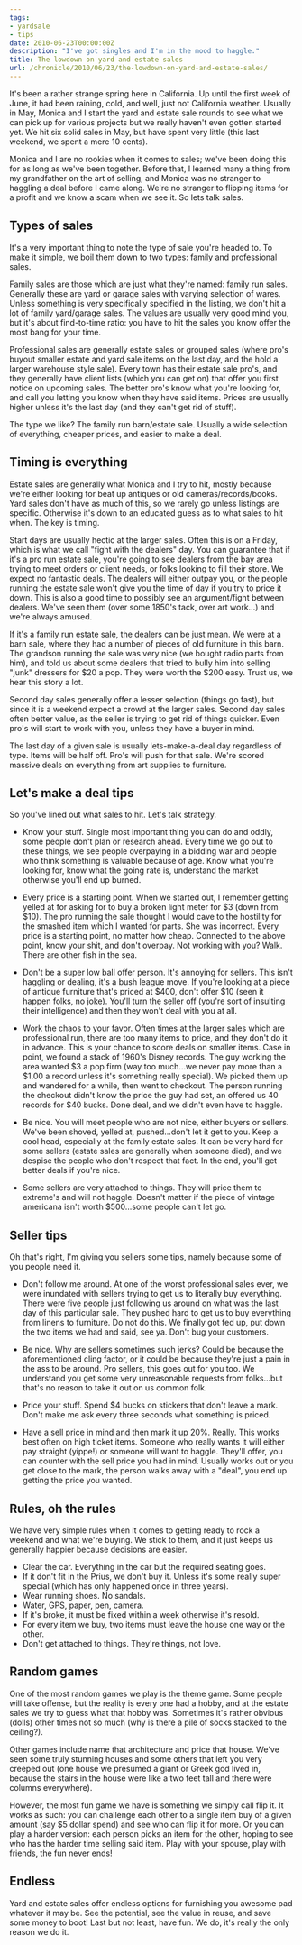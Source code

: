 ```yaml
---
tags:
- yardsale
- tips
date: 2010-06-23T00:00:00Z
description: "I've got singles and I'm in the mood to haggle."
title: The lowdown on yard and estate sales
url: /chronicle/2010/06/23/the-lowdown-on-yard-and-estate-sales/
---
```


It's been a rather strange spring here in California.  Up until the first week of June, it had been raining, cold, and well, just not California weather.  Usually in May, Monica and I start the yard and estate sale rounds to see what we can pick up for various projects but we really haven't even gotten started yet.  We hit six solid sales in May, but have spent very little (this last weekend, we spent a mere 10 cents).

Monica and I are no rookies when it comes to sales; we've been doing this for as long as we've been together.  Before that, I learned many a thing from my grandfather on the art of selling, and Monica was no stranger to haggling a deal before I came along.  We're no stranger to flipping items for a profit and we know a scam when we see it.  So lets talk sales.

## Types of sales
It's a very important thing to note the type of sale you're headed to.  To make it simple, we boil them down to two types: family and professional sales.

Family sales are those which are just what they're named: family run sales.  Generally these are yard or garage sales with varying selection of wares.  Unless something is very specifically specified in the listing, we don't hit a lot of family yard/garage sales.  The values are usually very good mind you, but it's about find-to-time ratio: you have to hit the sales you know offer the most bang for your time.

Professional sales are generally estate sales or grouped sales (where pro's buyout smaller estate and yard sale items on the last day, and the hold a larger warehouse style sale).  Every town has their estate sale pro's, and they generally have client lists (which you can get on) that offer you first notice on upcoming sales.  The better pro's know what you're looking for, and call you letting you know when they have said items.  Prices are usually higher unless it's the last day (and they can't get rid of stuff).

The type we like?  The family run barn/estate sale.  Usually a wide selection of everything, cheaper prices, and easier to make a deal.

## Timing is everything
Estate sales are generally what Monica and I try to hit, mostly because we're either looking for beat up antiques or old cameras/records/books.  Yard sales don't have as much of this, so we rarely go unless listings are specific. Otherwise it's down to an educated guess as to what sales to hit when.  The key is timing.

Start days are usually hectic at the larger sales.  Often this is on a Friday, which is what we call "fight with the dealers" day.  You can guarantee that if it's a pro run estate sale, you're going to see dealers from the bay area trying to meet orders or client needs, or folks looking to fill their store.  We expect no fantastic deals.  The dealers will either outpay you, or the people running the estate sale won't give you the time of day if you try to price it down.  This is also a good time to possibly see an argument/fight between dealers.  We've seen them (over some 1850's tack, over art work...) and we're always amused.

If it's a family run estate sale, the dealers can be just mean. We were at a barn sale, where they had a number of pieces of old furniture in this barn. The grandson running the sale was very nice (we bought radio parts from him), and told us about some dealers that tried to bully him into selling "junk" dressers for $20 a pop.  They were worth the $200 easy.  Trust us, we hear this story a lot.

Second day sales generally offer a lesser selection (things go fast), but since it is a weekend expect a crowd at the larger sales.  Second day sales often better value, as the seller is trying to get rid of things quicker.  Even pro's will start to work with you, unless they have a buyer in mind.

The last day of a given sale is usually lets-make-a-deal day regardless of type.  Items will be half off.  Pro's will push for that sale. We're scored massive deals on everything from art supplies to furniture.

## Let's make a deal tips
So you've lined out what sales to hit.  Let's talk strategy.

* Know your stuff.  Single most important thing you can do and oddly, some people don't plan or research ahead. Every time we go out to these things, we see people overpaying in a bidding war and people who think something is valuable because of age.  Know what you're looking for, know what the going rate is, understand the market otherwise you'll end up burned.

* Every price is a starting point.  When we started out, I remember getting yelled at for asking for to buy a broken light meter for $3 (down from $10). The pro running the sale thought I would cave to the hostility for the smashed item which I wanted for parts.  She was incorrect.  Every price is a starting point, no matter how cheap.  Connected to the above point, know your shit, and don't overpay.  Not working with you?  Walk.  There are other fish in the sea.

* Don't be a super low ball offer person.  It's annoying for sellers.  This isn't haggling or dealing, it's a bush league move.  If you're looking at a piece of antique furniture that's priced at $400, don't offer $10 (seen it happen folks, no joke).  You'll turn the seller off (you're sort of insulting their intelligence) and then they won't deal with you at all.

* Work the chaos to your favor.  Often times at the larger sales which are professional run, there are too many items to price, and they don't do it in advance.  This is your chance to score deals on smaller items.  Case in point, we found a stack of 1960's Disney records.  The guy working the area wanted $3 a pop firm (way too much...we never pay more than a $1.00 a record unless it's something really special).  We picked them up and wandered for a while, then went to checkout.  The person running the checkout didn't know the price the guy had set, an offered us 40 records for $40 bucks.  Done deal, and we didn't even have to haggle.

* Be nice.  You will meet people who are not nice, either buyers or sellers.  We've been shoved, yelled at, pushed...don't let it get to you.  Keep a cool head, especially at the family estate sales.  It can be very hard for some sellers (estate sales are generally when someone died), and we despise the people who don't respect that fact.  In the end, you'll get better deals if you're nice.

* Some sellers are very attached to things.  They will price them to extreme's and will not haggle.  Doesn't matter if the piece of vintage americana isn't worth $500...some people can't let go.

## Seller tips
Oh that's right, I'm giving you sellers some tips, namely because some of you people need it.

* Don't follow me around.  At one of the worst professional sales ever, we were inundated with sellers trying to get us to literally buy everything.  There were five people just following us around on what was the last day of this particular sale.  They pushed hard to get us to buy everything from linens to furniture.  Do not do this.  We finally got fed up, put down the two items we had and said, see ya.  Don't bug your customers.

* Be nice.  Why are sellers sometimes such jerks?  Could be because the aforementioned cling factor, or it could be because they're just a pain in the ass to be around.  Pro sellers, this goes out for you too.  We understand you get some very unreasonable requests from folks...but that's no reason to take it out on us common folk.

* Price your stuff.  Spend $4 bucks on stickers that don't leave a mark.  Don't make me ask every three seconds what something is priced.

* Have a sell price in mind and then mark it up 20%.  Really.  This works best often on high ticket items.  Someone who really wants it will either pay straight (yippe!) or someone will want to haggle.  They'll offer, you can counter with the sell price you had in mind.  Usually works out or you get close to the mark, the person walks away with a "deal", you end up getting the price you wanted.

## Rules, oh the rules
We have very simple rules when it comes to getting ready to rock a weekend and what we're buying.  We stick to them, and it just keeps us generally happier because decisions are easier.

* Clear the car.  Everything in the car but the required seating goes.
* If it don't fit in the Prius, we don't buy it.  Unless it's some really super special (which has only happened once in three years).
* Wear running shoes.  No sandals.
* Water, GPS, paper, pen, camera.
* If it's broke, it must be fixed within a week otherwise it's resold.
* For every item we buy, two items must leave the house one way or the other.
* Don't get attached to things. They're things, not love.

## Random games
One of the most random games we play is the theme game.  Some people will take offense, but the reality is every one had a hobby, and at the estate sales we try to guess what that hobby was.  Sometimes it's rather obvious (dolls) other times not so much (why is there a pile of socks stacked to the ceiling?).

Other games include name that architecture and price that house.  We've seen some truly stunning houses and some others that left you very creeped out (one house we presumed a giant or Greek god lived in, because the stairs in the house were like a two feet tall and there were columns everywhere).

However, the most fun game we have is something we simply call flip it.  It works as such: you can challenge each other to a single item buy of a given amount (say $5 dollar spend) and see who can flip it for more.  Or you can play a harder version: each person picks an item for the other, hoping to see who has the harder time selling said item. Play with your spouse, play with friends, the fun never ends!

## Endless
Yard and estate sales offer endless options for furnishing you awesome pad whatever it may be.  See the potential, see the value in reuse, and save some money to boot!  Last but not least, have fun.  We do, it's really the only reason we do it.
